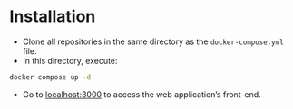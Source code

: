 # Installation

- Clone all repositories in the same directory as the `docker-compose.yml` file.
- In this directory, execute:

```bash
docker compose up -d

```

- Go to [localhost:3000](http://localhost:3000/) to access the web application’s front-end.